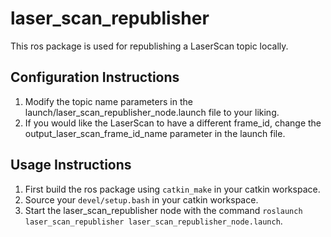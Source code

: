 # laser_scan_republisher

This ros package is used for republishing a LaserScan topic locally.

## Configuration Instructions
1. Modify the topic name parameters in the launch/laser_scan_republisher_node.launch file to your liking.
2. If you would like the LaserScan to have a different frame_id, change the output_laser_scan_frame_id_name parameter in the launch file.

## Usage Instructions
1. First build the ros package using `catkin_make` in your catkin workspace.
2. Source your `devel/setup.bash` in your catkin workspace.
3. Start the laser_scan_republisher node with the command `roslaunch laser_scan_republisher laser_scan_republisher_node.launch`.